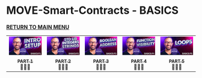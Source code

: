 # MOVE-Smart-Contracts - BASICS


<a href="https://github.com/net2devcrypto/MOVE-Smart-Contracts/tree/main"><b>RETURN TO MAIN MENU</b></a>

<table>
<tbody>
  <tr>
    <td align="center" valign="center" width="15.28%"><a href="https://github.com/net2devcrypto/MOVE-Smart-Contracts/blob/main/BASICS/P1.md"><img src="https://raw.githubusercontent.com/net2devcrypto/misc/main/move-tut/S1P1.png" width="230px;" alt="Latest"/><br /><sub><b>PART 1</b></sub></a><br />👨🏻‍💻</a></td>
    <td align="center" valign="center" width="15.28%"><a href="https://github.com/net2devcrypto/MOVE-Smart-Contracts/blob/main/BASICS/P2.md"><img src="https://raw.githubusercontent.com/net2devcrypto/misc/main/move-tut/S1P2.png" width="230px;" alt="Latest"/><br /><sub><b>PART 2</b></sub></a><br />👨🏻‍💻</a></td>
      <td align="center" valign="center" width="15.28%"><a href="https://github.com/net2devcrypto/MOVE-Smart-Contracts/blob/main/BASICS/P3.md"><img src="https://raw.githubusercontent.com/net2devcrypto/misc/main/move-tut/S1P3.png" width="230px;" alt="Latest"/><br /><sub><b>PART 3</b></sub></a><br />👨🏻‍💻</a></td>
      <td align="center" valign="center" width="15.28%"><a href="https://github.com/net2devcrypto/MOVE-Smart-Contracts/blob/main/BASICS/P4.md"><img src="https://raw.githubusercontent.com/net2devcrypto/misc/main/move-tut/S1P4.png" width="230px;" alt="Latest"/><br /><sub><b>PART 4</b></sub></a><br />👨🏻‍💻</a></td>
      <td align="center" valign="center" width="15.28%"><a href="https://github.com/net2devcrypto/MOVE-Smart-Contracts/blob/main/BASICS/P5.md"><img src="https://raw.githubusercontent.com/net2devcrypto/misc/main/move-tut/S1P5.png" width="230px;" alt="Latest"/><br /><sub><b>PART 5</b></sub></a><br />👨🏻‍💻</a></td>
  </tr>
</tbody>
</table>

